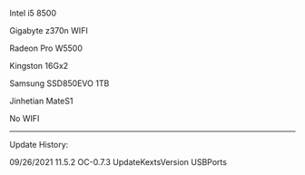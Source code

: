 Intel i5 8500

Gigabyte z370n WIFI

Radeon Pro W5500

Kingston 16Gx2

Samsung SSD850EVO 1TB

Jinhetian MateS1

No WIFI

-----------------------------------------------------------------
Update History:

09/26/2021 11.5.2 OC-0.7.3 UpdateKextsVersion USBPorts
